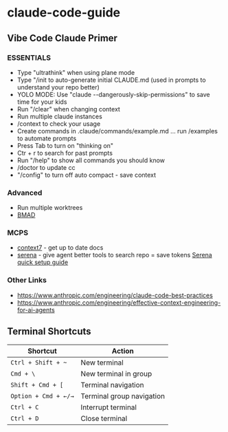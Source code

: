 # claude-code-guide
## Vibe Code Claude Primer

### ESSENTIALS
- Type "ultrathink" when using plane mode
- Type "/init to auto-generate initial CLAUDE.md (used in prompts to understand your repo better)
- YOLO MODE: Use "claude --dangerously-skip-permissions" to save time for your kids
- Run "/clear" when changing context
- Run multiple claude instances
- /context to check your usage
- Create commands in .claude/commands/example.md … run /examples to automate prompts
- Press Tab to turn on "thinking on"
- Ctr + r to search for past prompts
- Run "/help" to show all commands you should know
- /doctor to update cc
- "/config" to turn off auto compact - save context

### Advanced
- Run multiple worktrees
- [BMAD](https://github.com/bmad-code-org/BMAD-METHOD?tab=readme-ov-file)

### MCPS
- [context7](https://github.com/upstash/context7) - get up to date docs
- [serena](https://github.com/oraios/serena) - give agent better tools to search repo = save tokens [Serena quick setup guide](https://github.com/anthropics/claude-code)

### Other Links
- https://www.anthropic.com/engineering/claude-code-best-practices
- https://www.anthropic.com/engineering/effective-context-engineering-for-ai-agents

## Terminal Shortcuts

| Shortcut | Action |
|----------|--------|
| `Ctrl + Shift + ~` | New terminal |
| `Cmd + \` | New terminal in group |
| `Shift + Cmd + [` | Terminal navigation |
| `Option + Cmd + ←/→` | Terminal group navigation |
| `Ctrl + C` | Interrupt terminal |
| `Ctrl + D` | Close terminal |

